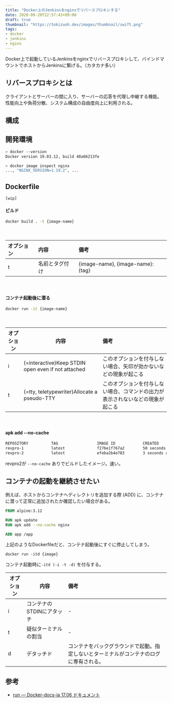 ```yaml
---
title: "Docker上のJenkinsをnginxでリバースプロキシする"
date: 2020-09-20T22:57:43+09:00
draft: true
thumbnail: "https://tokizuoh.dev/images/thumbnail/swift.png"
tags:
- docker
- jenkins
- nginx
---
```

  
Docker上で起動しているJenkinsをnginxでリバースプロキシして、バインドマウントでホストからJenkinsに繋げる。（カタカナ多い）
  
<!--more-->  
  
## リバースプロキシとは  
クライアントとサーバーの間に入り、サーバーの応答を代理し中継する機能。  
性能向上や負荷分散、システム構成の自由度向上に利用される。  
  
## 構成
  
## 開発環境  
  
```bash
> docker --version
Docker version 19.03.12, build 48a66213fe

> docker image inspect nginx
..., "NGINX_VERSION=1.19.2", ...
```
  
## Dockerfile  
  
```docker
[wip]
```
  
#### ビルド  
  
```bash
docker build . -t {image-name}
```
  
　
  
|オプション|内容        |備考                             |
|:-------|:----------|:--------------------------------|
|t       |名前とタグ付け|{image-name}, {image-name}:{tag}|
  
　
  
#### コンテナ起動後に潜る  
  
```bash
docker run -it {image-name}  
```
  
　
  
|オプション|内容|備考|
|--------|--------------------------------------------------|:----------------------------------------------------------------------|
|i       |(=interactive)Keep STDIN open even if not attached|このオプションを付与しない場合、矢印が効かないなどの現象が起こる|
|t       |(=tty, teletypewriter)Allocate a pseudo-TTY       |このオプションを付与しない場合、コマンドの出力が表示されないなどの現象が起こる|
  
　
  
#### apk add --no-cache
  
```bash
REPOSITORY          TAG                 IMAGE ID            CREATED             SIZE
revpro-1            latest              f276e1f767a2        50 seconds ago      8.76MB
revpro-2            latest              efeba2b4e783        3 seconds ago       8.76MB
```
  
revpro2が `--no-cache` ありでビルドしたイメージ。速い。  
  
## コンテナの起動を継続させたい  
  
例えば、ホストからコンテナへディレクトリを追加する際 (ADD) に、コンテナに潜って正常に追加されたか確認したい場合がある。  
  
```dockerfile
FROM alpine:3.12

RUN apk update
RUN apk add --no-cache nginx

ADD app /app
```
  
上記のようなDockerfileだと、コンテナ起動後にすぐに停止してしまう。  
  
```
docker run -itd {image} 
```
  
コンテナ起動時に`-itd (-i -t -d)` を付与する。  
  
|オプション|内容|備考|
|-|---------------------|:----------------------------------------------------------------------|
|i|コンテナのSTDINにアタッチ|-                                                                      |
|t|疑似ターミナルの割当     |-                                                                      |
|d|デタッチド             |コンテナをバックグラウンドで起動。指定しないとターミナルがコンテナのログに専有される。|
  
## 参考  
- [run — Docker-docs-ja 17.06 ドキュメント](https://docs.docker.jp/engine/reference/commandline/run.html)  